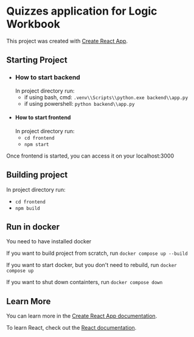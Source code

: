 # Quizzes application for Logic Workbook

This project was created with [Create React App](https://github.com/facebook/create-react-app).

## Starting Project
- ### How to start backend
  In project directory run:
  -    if using bash, cmd: `.venv\\Scripts\\python.exe backend\\app.py`
  -    if using powershell: `python backend\\app.py`
- #### How to start frontend
  In project directory run:
  -  `cd frontend`
  -  `npm start`

Once frontend is started, you can access it on your localhost:3000

## Building project
In project directory run:
- `cd frontend`
- `npm build`

## Run in docker
You need to have installed docker

If you want to build project from scratch, run `docker compose up --build` 

If you want to start docker, but you don't need to rebuild, run `docker compose up`

If you want to shut down containters, run `docker compose down`

## Learn More

You can learn more in the [Create React App documentation](https://facebook.github.io/create-react-app/docs/getting-started).

To learn React, check out the [React documentation](https://reactjs.org/).
